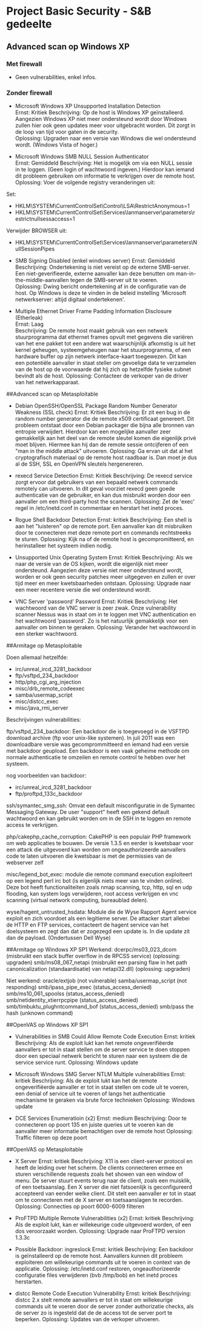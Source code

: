 # Project Basic Security - S&B gedeelte

## Advanced scan op Windows XP

### Met firewall

- Geen vulnerabilities, enkel infos.

### Zonder firewall

- Microsoft Windows XP Unsupported Installation Detection  
Ernst: Kritiek 
Beschrijving: Op de host is Windows XP geïnstalleerd. Aangezien Windows XP niet meer ondersteund wordt door Windows zullen hier ook geen updates meer voor uitgebracht worden. Dit zorgt in de loop van tijd voor gaten in de security.  
Oplossing: Upgraden naar een versie van Windows die wel ondersteund wordt. (Windows Vista of hoger.)  

- Microsoft Windows SMB NULL Session Authenticator  
Ernst: Gemiddeld
Beschrijving: Het is mogelijk om via een NULL sessie in te loggen. (Geen login of wachtwoord ingeven.) Hierdoor kan iemand dit probleem gebruiken om informatie te verkrijgen over de remote host.  
Oplossing: Voer de volgende registry veranderingen uit:  

Set:  
- HKLM\SYSTEM\CurrentControlSet\Control\LSA\RestrictAnonymous=1
- HKLM\SYSTEM\CurrentControlSet\Services\lanmanserver\parameters\restrictnullsessaccess=1  

Verwijder BROWSER uit:  
- HKLM\SYSTEM\CurrentControlSet\Services\lanmanserver\parameters\NullSessionPipes  

- SMB Signing Disabled   (enkel windows server)
Ernst: Gemiddeld
Beschrijving: Ondertekening is niet vereist op de externe SMB-server. Een niet-geverifieerde, externe aanvaller kan deze benutten om man-in-the-middle-aanvallen tegen de SMB-server uit te voeren.  
Oplossing: Dwing bericht ondertekening af in de configuratie van de host. Op Windows is deze te vinden in de beleid instelling 'Microsoft netwerkserver: altijd digitaal ondertekenen'.  

- Multiple Ethernet Driver Frame Padding Information Disclosure (Etherleak)  
Ernst: Laag  
Beschrijving: De remote host maakt gebruik van een netwerk stuurprogramma dat ethernet frames opvult met gegevens die variëren van het ene pakket tot een andere wat waarschijnlijk afkomstig is uit het kernel geheugen, systeemgeheugen naar het stuurprogramma, of een hardware buffer op zijn netwerk interface-kaart toegewezen. Dit kan een potentiële aanvaller in staat steller om gevoelige data te verzamelen van de host op de voorwaarde dat hij zich op hetzelfde fysieke subnet bevindt als de host.
Oplossing: Contacteer de verkoper van de driver van het netwerkapparaat.

##Advanced scan op Metasploitable

- Debian OpenSSH/OpenSSL Package Random Number Generator Weakness (SSL check)
Ernst: Kritiek
Beschrijving: Er zit een bug in de random number generator die de remote x509 certificaat genereert. Dit probleem ontstaat door een Debian packager die bijna alle bronnen van entropie verwijdert. Hierdoor kan een mogelijke aanvaller zeer gemakkelijk aan het deel van de remote sleutel komen die eigenlijk privé moet blijven. Hiermee kan hij dan de remote sessie ontcijferen of een "man in the middle attack" uitvoeren.
Oplossing: Ga ervan uit dat al het cryptografisch materiaal op de remote host raadbaar is. Dan moet je dus al de SSH, SSL en OpenVPN sleutels hergenereren.

- rexecd Service Detection
Ernst: Kritiek
Beschrijving: De rexecd service zorgt ervoor dat gebruikers van een bepaald netwerk commands remotely can uitvoeren. In dit geval voorziet rexecd geen goede authenticatie van de gebruiker, en kan dus misbruikt worden door een aanvaller om een third-party host the scannen.
Oplossing: Zet de 'exec' regel in /etc/inetd.conf in commentaar en herstart het inetd proces.

- Rogue Shell Backdoor Detection
Ernst: kritiek
Beschrijving: Een shell is aan het "luisteren" op de remote port. Een aanvaller kan dit misbruiken door te connecteren met deze remote port en commands rechtstreeks te sturen.
Oplossing: Kijk na of de remote host is gecompromitteerd, en herinstalleer het systeem indien nodig.

- Unsupported Unix Operating System
Ernst: Kritiek
Beschrijving: Als we naar de versie van de OS kijken, wordt die eigenlijk niet meer ondersteund. Aangezien deze versie niet meer ondersteund wordt, worden er ook geen security patches meer uitgegeven en zullen er over tijd meer en meer kwetsbaarheden ontstaan.
Oplossing: Upgrade naar een meer recentere versie die wel ondersteund wordt.

- VNC Server 'password' Password
Ernst: Kritiek
Beschrijving: Het wachtwoord van de VNC server is zeer zwak. Onze vulnerability scanner Nessus was in staat om in te loggen met VNC authentication en het wachtwoord 'password'. Zo is het natuurlijk gemakkelijk voor een aanvaller om binnen te geraken.
Oplossing: Verander het wachtwoord in een sterker wachtwoord.

##Armitage op Metasploitable

Doen allemaal hetzelfde:
- irc/unreal_ircd_3281_backdoor
- ftp/vsftpd_234_backdoor
- http/php_cgi_arg_injection
- misc/drb_remote_codeexec
- samba/usermap_script
- misc/distcc_exec
- misc/java_rmi_server

Beschrijvingen vulnerabilities:

ftp/vsftpd_234_backdoor:
Een backdoor die is toegevoegd in de VSFTPD download archive (ftp voor unix-like systemen). In juli 2011 was een downloadbare versie was gecomprommitteerd en iemand had een versie met backdoor geupload.
Een backdoor is een vaak geheime methode om normale authenticatie te omzeilen en remote control te hebben over het systeem.

nog voorbeelden van backdoor:
- irc/unreal_ircd_3281_backdoor
- ftp/proftpd_133c_backdoor

ssh/symantec_smg_ssh:
Omvat een default misconfiguratie in de Symantec Messaging Gateway. De user "support" heeft een gekend default wachtwoord en kan gebruikt worden om in de SSH in te loggen en remote access te verkrijgen.

php/cakephp_cache_corruption:
CakePHP is een populair PHP framework om web applicaties te bouwen. De versie 1.3.5 en eerder is kwetsbaar voor een attack die uitgevoerd kan worden om ongeauthorizeerde aanvallers code te laten uitvoeren die kwetsbaar is met de permissies van de webserver zelf

misc/legend_bot_exec:
module die remote command execution exploiteert op een legend perl irc bot (is eigenlijk niets meer van te vinden online). Deze bot heeft functionaliteiten zoals nmap scanning, tcp, http, sql en udp flooding, kan system logs verwijderen, root access verkrijgen en vnc scanning (virtual network computing, bureaublad delen).

wyse/hagent_untrusted_hsdata:
Module die de Wyse Rapport Agent service exploit en zich voordoet als een legitieme server. De attacker start allebei de HTTP en FTP services, contacteert de hagent service van het doelsysteem en zegt dan dat er zogezegd een update is. In die update zit dan de payload. (Ondertussen Dell Wyse)

##Armitage op Windows XP SP1
Werkend:
dcerpc/ms03_023_dcom (misbruikt een stack buffer overflow in de RPCSS service) (oplossing: upgraden)
smb/ms08_067_netapi (misbruikt een parsing flaw in het path canonicalization (standaardisatie) van netapi32.dll) (oplossing: upgraden)

Niet werkend:
oracle/extjob (not vulnerable)
samba/usermap_script (not responding)
smb/ipass_pipe_exec (status_access_denied)
smb/ms10_061_spoolss (status_access_denied)
smb/netidentity_xtierrpcpipe (status_access_denied)
smb/timbuktu_plughntcommand_bof (status_access_denied)
smb/pass the hash (unknown command)

##OpenVAS op Windows XP SP1

- Vulnerabilities in SMB Could Allow Remote Code Execution
Ernst: kritiek
Beschrijving: Als de exploit lukt kan het remote ongeverifiëerde aanvallers er tot in staat stellen om de server service te doen stoppen door een speciaal netwerk bericht te sturen naar een systeem die de service service runt.
Oplossing: Windows update 

- Microsoft Windows SMG Server NTLM Multiple vulnerabilities
Ernst: kritiek
Beschrijving: Als de exploit lukt kan het de remote ongeverifiëerde aanvaller er tot in staat stellen om code uit te voeren, een denial of service uit te voeren of langs het authenticatie mechanisme te geraken via brute force technieken
Oplossing: Windows update

- DCE Services Enumeratioin (x2)
Ernst: medium
Beschrijving: Door te connecteren op poort 135 en juiste queries uit te voeren kan de aanvaller meer informatie bemachtigen over de remote host
Oplossing: Traffic filteren op deze poort

##OpenVAS op Metasploitable

- X Server
Ernst: kritiek
Beschrijving: X11 is een client-server protocol en heeft de leiding over het scherm. De clients connecteren ermee en sturen verschillende requests zoals het showen van een window of menu. De server stuurt events terug naar de client, zoals een muisklik, of een toetsaanslag. Een X server die niet fatsoenlijk is geconfigureerd accepteerd van eender welke client. Dit stelt een aanvaller er tot in staat om te connecteren met de X server en toetsaanslagen te recorden.
Oplossing: Connecties op poort 6000-6009 filteren

- ProFTPD Multiple Remote Vulnerabilities (x2)
Ernst: kritiek
Beschrijving: Als de exploit lukt, kan er willekeurige code uitgevoerd worden, of een dos veroorzaakt worden.
Oplossing: Upgrade naar ProFTPD version 1.3.3c

- Possible Backdoor: ingreslock
Ernst: kritiek
Beschrijving: Een backdoor is geïnstalleerd op de remote host. Aanvallers kunnen dit probleem exploiteren om willekeurige commands uit te voeren in context van de applicatie.
Oplossing: /etc/inetd.conf restoren, ongeauthorizeerde configuratie files verwijderen (bvb /tmp/bob) en het inetd proces herstarten.

- distcc Remote Code Execution Vulnerability
Ernst: kritiek
Beschrijving: distcc 2.x stelt remote aanvallers er tot in staat om willekeurige commands uit te voeren door de server zonder authorizatie checks, als de server zo is ingesteld dat de de access tot de server port te beperken.
Oplossing: Updates van de verkoper uitvoeren.

